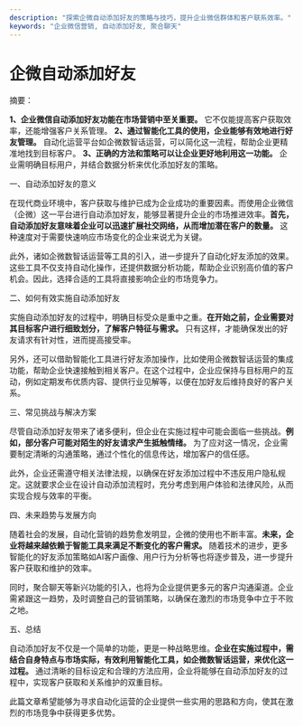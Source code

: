 ```yaml
---
description: "探索企微自动添加好友的策略与技巧，提升企业微信群体和客户联系效率。"
keywords: "企业微信营销, 自动添加好友, 聚合聊天"
---
```

# 企微自动添加好友

摘要：

**1、企业微信自动添加好友功能在市场营销中至关重要。** 它不仅能提高客户获取效率，还能增强客户关系管理。 **2、通过智能化工具的使用，企业能够有效地进行好友管理。** 自动化运营平台如企微数智话运营，可以简化这一流程，帮助企业更精准地找到目标客户。 **3、正确的方法和策略可以让企业更好地利用这一功能。** 企业需明确目标用户，并结合数据分析来优化添加好友的策略。

一、自动添加好友的意义

在现代商业环境中，客户获取与维护已成为企业成功的重要因素。而使用企业微信（企微）这一平台进行自动添加好友，能够显著提升企业的市场推进效率。**首先，自动添加好友意味着企业可以迅速扩展社交网络，从而增加潜在客户的数量。** 这种速度对于需要快速响应市场变化的企业来说尤为关键。

此外，诸如企微数智话运营等工具的引入，进一步提升了自动化好友添加的效果。这些工具不仅支持自动化操作，还提供数据分析功能，帮助企业识别高价值的客户机会。因此，选择合适的工具将直接影响企业的市场竞争力。

二、如何有效实施自动添加好友

实施自动添加好友的过程中，明确目标受众是重中之重。**在开始之前，企业需要对其目标客户进行细致划分，了解客户特征与需求。** 只有这样，才能确保发出的好友请求有针对性，进而提高接受率。

另外，还可以借助智能化工具进行好友添加操作，比如使用企微数智话运营的集成功能，帮助企业快速接触到相关客户。在这个过程中，企业应保持与目标用户的互动，例如定期发布优质内容、提供行业见解等，以便在加好友后维持良好的客户关系。

三、常见挑战与解决方案

尽管自动添加好友带来了诸多便利，但企业在实施过程中可能会面临一些挑战。**例如，部分客户可能对陌生的好友请求产生抵触情绪。** 为了应对这一情况，企业需要制定清晰的沟通策略，通过个性化的信息传达，增加客户的信任感。

此外，企业还需遵守相关法律法规，以确保在好友添加过程中不违反用户隐私规定。这就要求企业在设计自动添加流程时，充分考虑到用户体验和法律风险，从而实现合规与效率的平衡。

四、未来趋势与发展方向

随着社会的发展，自动化营销的趋势愈发明显，企微的使用也不断丰富。**未来，企业将越来越依赖于智能工具来满足不断变化的客户需求。** 随着技术的进步，更多智能化的好友添加策略如AI客户画像、用户行为分析等也将逐步普及，进一步提升客户获取和维护的效率。

同时，聚合聊天等新兴功能的引入，也将为企业提供更多元的客户沟通渠道。企业需紧跟这一趋势，及时调整自己的营销策略，以确保在激烈的市场竞争中立于不败之地。

五、总结

自动添加好友不仅是一个简单的功能，更是一种战略思维。**企业在实施过程中，需结合自身特点与市场实际，有效利用智能化工具，如企微数智话运营，来优化这一过程。** 通过清晰的目标设定和合理的方法应用，企业将能够在自动添加好友的过程中，实现客户获取和关系维护的双重目标。

此篇文章希望能够为寻求自动化运营的企业提供一些实用的思路和方向，使其在激烈的市场竞争中获得更多优势。

